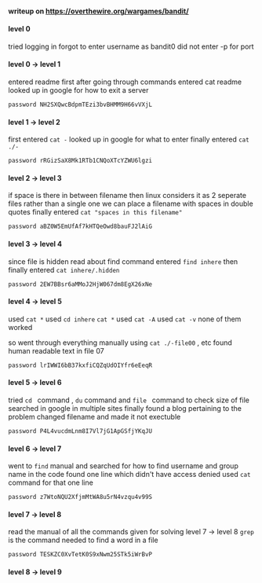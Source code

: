 #### writeup on https://overthewire.org/wargames/bandit/

#### level 0 

tried logging in
forgot to enter username as bandit0
did not enter -p for port

#### level 0 -> level 1

entered readme first
after going through commands entered cat readme
looked up in google for how to exit a server
```
password NH2SXQwcBdpmTEzi3bvBHMM9H66vVXjL
```

#### level 1 -> level 2 

first entered `cat -`
looked up in google for what to enter
finally entered `cat ./-`
```
password rRGizSaX8Mk1RTb1CNQoXTcYZWU6lgzi
```

#### level 2 -> level 3

if space is there in between filename then linux considers it as 2 seperate files rather than a single one
we can place a filename with spaces in double quotes
finally entered `cat "spaces in this filename"`
```
password aBZ0W5EmUfAf7kHTQeOwd8bauFJ2lAiG
```

#### level 3 -> level 4

since file is hidden read about find command
entered `find inhere`
then finally entered `cat inhere/.hidden`
```
password 2EW7BBsr6aMMoJ2HjW067dm8EgX26xNe
```

#### level 4 -> level 5 

used `cat *`
used `cd inhere`
`cat *`
used `cat -A`
used `cat -v`
none of them worked

so went through everything manually using `cat ./-file00` , etc
found human readable text in file 07
```
password lrIWWI6bB37kxfiCQZqUdOIYfr6eEeqR
```

#### level 5 -> level 6

tried `cd ` command , `du` command and `file ` command to check size of file 
searched in google in multiple sites 
finally found a blog pertaining to the problem
changed filename and made it not exectuble 
```
password P4L4vucdmLnm8I7Vl7jG1ApGSfjYKqJU
```

#### level 6 -> level 7 

went to `find` manual and searched for how to find username and group name 
in the code found one line which didn't have access denied
used `cat` command for that one line
```
password z7WtoNQU2XfjmMtWA8u5rN4vzqu4v99S
```

#### level 7 -> level 8

read the manual of all the commands given for solving level 7 -> level 8 
`grep` is the command needed to find a word in a file
```
password TESKZC0XvTetK0S9xNwm25STk5iWrBvP
```

#### level 8 -> level 9
